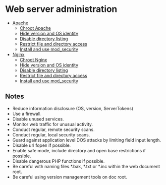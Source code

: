 # Web server administration

* [Apache](apache)
  * [Chroot Apache](apache/Chroot-Apache.md)
  * [Hide version and OS identity](apache/Hide-version-and-OS-identity.md)
  * [Disable directory listing](apache/Disable-directory-listing.md)
  * [Restrict file and directory access](apache/Restrict-file-and-directory-access.md)
  * [Install and use mod_security](apache/mod_security.md)
* [Nginx](nginx)
  * [Chroot Nginx](nginx/Chroot-Nginx.md)
  * [Hide version and OS identity](nginx/Hide-version-and-OS-identity.md)
  * [Disable directory listing](nginx/Disable-SSI-and-CGI-execution.md)
  * [Restrict file and directory access](nginx/Restrict-file-and-directory-access.md)
  * [Install and use mod_security](nginx/mod_security.md)

## Notes

* Reduce information disclosure (OS, version, ServerTokens)
* Use a firewall.
* Disable unused services.
* Monitor web traffic for unusual activity.
* Conduct regular, remote security scans.
* Conduct regular, local security scans.
* Guard against application level DOS attacks by limiting field input length.
* Disable url fopen if possible.
* Enable safe mode, include directory and open base restrictions if possible.
* Disable dangerous PHP functions if possible.
* Be careful with naming files *.bak, *.txt or *.inc within the web document root.
* Be careful using version management tools on doc root.